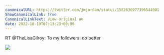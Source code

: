 ```yaml
---
canonicalURL: https://twitter.com/jmjordan/status/1582630977196544001
ShowCanonicalLink: true
CanonicalLinkText: View original on
date: 2022-10-19T07:13:23+00:00
---
```

RT @TheLisaGilroy: To my followers: do better

![](https://t.co/WA6a8HRJXJ)
